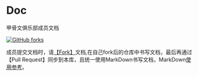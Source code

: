 # Doc
甲骨文俱乐部成员文档

[![GitHub forks](https://img.shields.io/github/forks/OracleClubAI/community.svg?style=social)](https://github.com/OracleClubAI/Doc/fork)

成员提交文档时，请[【Fork】](https://github.com/OracleClubAI/Doc/fork)文档,在自己fork后的仓库中书写文档，最后再通过【Pull Request】同步到本库，且统一使用MarkDown书写文档，MarkDown[使用参考](https://github.com/ChenQuan/README)。
